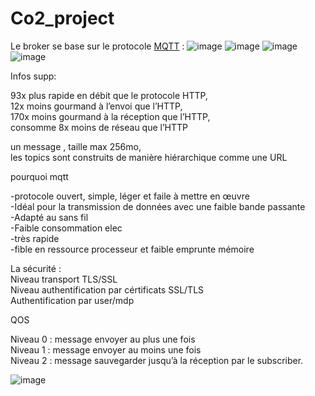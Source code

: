 # Co2_project
Le broker se base sur le protocole [MQTT](https://github.com/Knightmore1/Co2_project/wiki/MQTT) :
![image](https://user-images.githubusercontent.com/123626866/224250373-0b556366-cf5e-4581-a010-9f859c024f25.png)
![image](https://user-images.githubusercontent.com/123626866/224250453-cc08b8ad-59e0-4b52-9fda-fde3dd63391c.png)
![image](https://user-images.githubusercontent.com/123626866/224250519-48e9ea12-f584-46db-92aa-f6e1a4db33db.png)
![image](https://user-images.githubusercontent.com/123626866/224250600-c5e4f9b4-e828-49b7-bbdb-4b9f0522d8bb.png)



Infos supp: 

93x plus rapide en débit que le protocole HTTP,  
12x moins gourmand à l’envoi que l’HTTP,  
170x moins gourmand à la réception que l’HTTP,  
consomme 8x moins de réseau que l’HTTP  



un message , taille max 256mo,  
les topics sont construits de manière hiérarchique comme une URL

pourquoi mqtt  

-protocole ouvert, simple, léger et faile à mettre en œuvre  
-Idéal pour la transmission de données avec une faible bande passante  
-Adapté au sans fil  
-Faible consommation elec  
-très rapide  
-fible en ressource processeur et faible emprunte mémoire  


  
La sécurité :  
Niveau transport TLS/SSL  
Niveau authentification par cértificats SSL/TLS  
Authentification par user/mdp  


QOS  

Niveau 0 : message envoyer au plus une fois  
Niveau 1 : message envoyer au moins une fois  
Niveau 2 : message sauvegarder jusqu’à la réception par le subscriber.  

![image](https://user-images.githubusercontent.com/123626866/224341324-0b0a97fe-bb16-4947-96cc-82a7584def6c.png)


